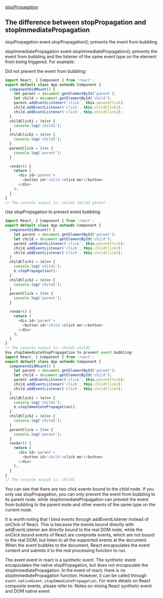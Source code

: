 <!--
 * @Author: wangyunbo
 * @Date: 2022-01-29 15:09:09
 * @LastEditors: wangyunbo
 * @LastEditTime: 2022-01-29 15:10:32
 * @FilePath: \dayByday\react\event.md
 * @Description: file content
-->
[stopPropagation](https://programmer.help/blogs/the-difference-between-stoppropagation-and-stopimmediatepropagation.html)

## The difference between stopPropagation and stopImmediatePropagation

stopPropagation
event.stopPropagation(); prevents the event from bubbling.

stopImmediatePropagation
event.stopImmediatePropagation(); prevents the event from bubbling and the listener of the same event type on the element from being triggered. For example:

Did not prevent the event from bubbling:
```js
import React, { Component } from 'react';
export default class App extends Component {
  componentDidMount() {
    let parent = document.getElementById('parent');
    let child = document.getElementById('child');
    parent.addEventListener('click', this.parentClick);
    child.addEventListener('click', this.childClick1);
    child.addEventListener('click', this.childClick2);
  }
  childClick1 = (e)=> {
    console.log('child1');
  }
  childClick2 = (e)=> {
    console.log('child2');
  }
  parentClick = ()=> {
    console.log('parent');
  }

  render() {
    return (
      <div id='parent'>
        <button id='child'>click me!</button>
      </div>
    );
  }
}
// The console output is: child1 child2 parent
```
Use stopPropagation to prevent event bubbling:
```js
import React, { Component } from 'react';
export default class App extends Component {
  componentDidMount() {
    let parent = document.getElementById('parent');
    let child = document.getElementById('child');
    parent.addEventListener('click', this.parentClick);
    child.addEventListener('click', this.childClick1);
    child.addEventListener('click', this.childClick2);
  }
  childClick1 = (e)=> {
    console.log('child1');
    e.stopPropagation();
  }
  childClick2 = (e)=> {
    console.log('child2');
  }
  parentClick = ()=> {
    console.log('parent');
  }

  render() {
    return (
      <div id='parent'>
        <button id='child'>click me!</button>
      </div>
    );
  }
}
// The console output is: child1 child2
Use stopImmediateStopPropagation to prevent event bubbling:
import React, { Component } from 'react';
export default class App extends Component {
  componentDidMount() {
    let parent = document.getElementById('parent');
    let child = document.getElementById('child');
    parent.addEventListener('click', this.parentClick);
    child.addEventListener('click', this.childClick1);
    child.addEventListener('click', this.childClick2);
  }
  childClick1 = (e)=> {
    console.log('child1');
    e.stopImmediatePropagation();
  }
  childClick2 = (e)=> {
    console.log('child2');
  }
  parentClick = ()=> {
    console.log('parent');
  }
  render() {
    return (
      <div id='parent'>
        <button id='child'>click me!</button>
      </div>
    );
  }
}
// The console output is: child1
```

You can see that there are two click events bound to the child node. If you only use stopPropagation, you can only prevent the event from bubbling to its parent node, while stopImmediatePropagation can prevent the event from bubbling to the parent node and other events of the same type on the current node.

It is worth noting that I bind events through addEventListener instead of onClick of React.
This is because the events bound directly with addEventListener are directly bound to the real DOM node, while the onClick bound events of React are composite events, which are not bound to the real DOM, but listen to all the supported events at the document. When the event bubbles to the document, React encapsulates the event content and submits it to the real processing function to run.

The event event in react is a synthetic event. The synthetic event encapsulates the native stopPropagation, but does not encapsulate the stopImmediatePropagation. In the event of react, there is no stopImmediatePropagation function. However, it can be called through `event.nativeEvent.stopImmediatePropagation`.
For more details on React composite events, please refer to: Notes on mixing React synthetic event and DOM native event